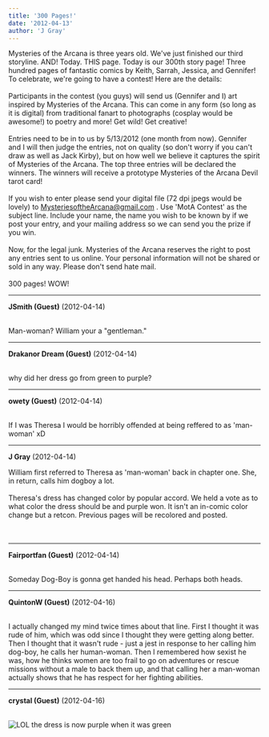 ```yaml
---
title: '300 Pages!'
date: '2012-04-13'
author: 'J Gray'
---
```


Mysteries of the Arcana is three years old. We've just finished our third storyline. AND! Today. THIS page. Today is our 300th story page! Three hundred pages of fantastic comics by Keith, Sarrah, Jessica, and Gennifer! To celebrate, we're going to have a contest! Here are the details:<br><br>Participants in the contest (you guys) will send us (Gennifer and I) art inspired by Mysteries of the Arcana. This can come in any form (so long as it is digital) from traditional fanart to photographs (cosplay would be awesome!) to poetry and more! Get wild! Get creative!<br><br>Entries need to be in to us by 5/13/2012 (one month from now). Gennifer and I will then judge the entries, not on quality (so don't worry if you can't draw as well as Jack Kirby), but on how well we believe it captures the spirit of Mysteries of the Arcana. The top three entries will be declared the winners. The winners will receive a prototype Mysteries of the Arcana Devil tarot card! <br><br>If you wish to enter please send your digital file (72 dpi jpegs would be lovely) to MysteriesoftheArcana@gmail.com . Use 'MotA Contest' as the subject line. Include your name, the name you wish to be known by if we post your entry, and your mailing address so we can send you the prize if you win. <br><br>Now, for the legal junk. Mysteries of the Arcana reserves the right to post any entries sent to us online. Your personal information will not be shared or sold in any way. Please don't send hate mail. <br><br>300 pages! WOW!<br>

---
**JSmith (Guest)** (2012-04-14)

<br> Man-woman? William your a "gentleman."<br>

---
**Drakanor Dream (Guest)** (2012-04-14)

<br> why did her dress go from green to purple?<br>

---
**owety (Guest)** (2012-04-14)

<br> If I was Theresa I would be horribly offended at being reffered to as 'man-woman' xD<br>

---
**J Gray** (2012-04-14)

William first referred to Theresa as 'man-woman' back in chapter one. She, in return, calls him dogboy a lot. <br><br>Theresa's dress has changed color by popular accord. We held a vote as to what color the dress should be and purple won. It isn't an in-comic color change but a retcon. Previous pages will be recolored and posted.<br><br><br>

---
**Fairportfan (Guest)** (2012-04-14)

<br> Someday Dog-Boy is gonna get handed his head.  Perhaps both heads.

---
**QuintonW (Guest)** (2012-04-16)

<br> I actually changed my mind twice times about that line. First I thought it was rude of him, which was odd since I thought they were getting along better. Then I thought that it wasn't rude - just a jest in response to her calling him dog-boy, he calls her human-woman. Then I remembered how sexist he was, how he thinks women are too frail to go on adventures or rescue missions without a male to back them up, and that calling her a man-woman actually shows that he has respect for her fighting abilities.

---
**crystal (Guest)** (2012-04-16)

<br> <img src="/smilies/laugh.gif" alt="LOL" border="0"> the dress is now purple when it was green

